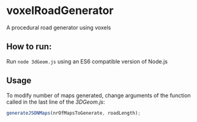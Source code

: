 # voxelRoadGenerator  
A procedural road generator using voxels
## How to run:  
Run `node 3dGeom.js` using an ES6 compatible version of Node.js  
## Usage  
To modify number of maps generated, change arguments of the function called in the last line of the *3DGeom.js*:  
```javascript
generateJSONMaps(nrOfMapsToGenerate, roadLength);
``` 
